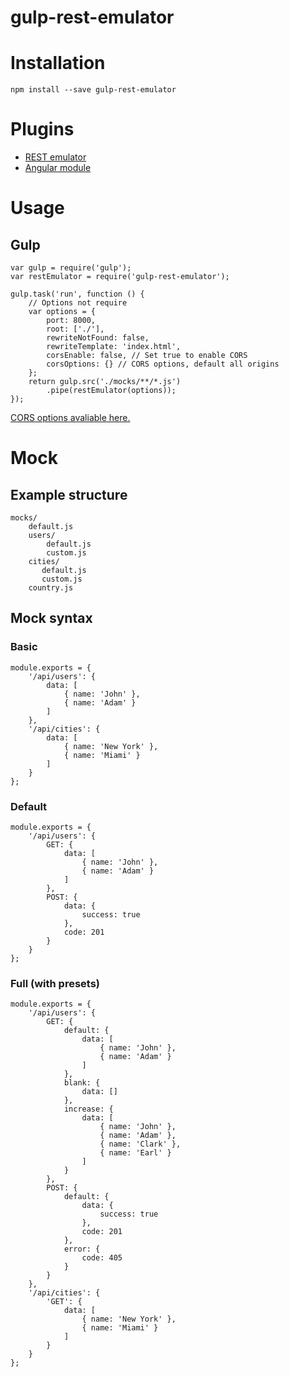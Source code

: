 gulp-rest-emulator
===========

# Installation

    npm install --save gulp-rest-emulator

# Plugins

* [REST emulator](https://github.com/temrdm/rest-emulator)
* [Angular module](https://github.com/temrdm/ng-rest-emulator)

# Usage

## Gulp

    var gulp = require('gulp');
    var restEmulator = require('gulp-rest-emulator');

    gulp.task('run', function () {
        // Options not require
        var options = {
            port: 8000,
            root: ['./'],
            rewriteNotFound: false,
            rewriteTemplate: 'index.html',
            corsEnable: false, // Set true to enable CORS
            corsOptions: {} // CORS options, default all origins
        };
        return gulp.src('./mocks/**/*.js')
            .pipe(restEmulator(options));
    });

[CORS options avaliable here.](https://github.com/troygoode/node-cors#configuration-options)

# Mock

## Example structure

  	mocks/
  	    default.js
  	    users/
  	        default.js
  	        custom.js
	    cities/
	       default.js
           custom.js
        country.js

## Mock syntax

### Basic

```
module.exports = {
    '/api/users': {
        data: [
            { name: 'John' },
            { name: 'Adam' }
        ]
    },
    '/api/cities': {
        data: [
            { name: 'New York' },
            { name: 'Miami' }
        ]
    }
};
```

### Default

```
module.exports = {
    '/api/users': {
        GET: {
            data: [
                { name: 'John' },
                { name: 'Adam' }
            ]
        },
        POST: {
            data: {
                success: true
            },
            code: 201
        }
    }
};
```

### Full (with presets)

```
module.exports = {
    '/api/users': {
        GET: {
            default: {
                data: [
                    { name: 'John' },
                    { name: 'Adam' }
                ]
            },
            blank: {
                data: []
            },
            increase: {
                data: [
                    { name: 'John' },
                    { name: 'Adam' },
                    { name: 'Clark' },
                    { name: 'Earl' }
                ]
            }
        },
        POST: {
            default: {
                data: {
                    success: true
                },
                code: 201
            },
            error: {
                code: 405
            }
        }
    },
    '/api/cities': {
        'GET': {
            data: [
                { name: 'New York' },
                { name: 'Miami' }
            ]
        }
    }
};
```
